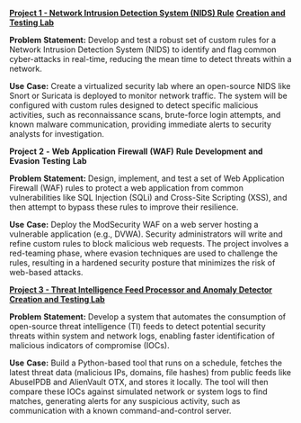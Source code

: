 [**<u>Project 1 - Network Intrusion Detection System (NIDS)
Rule</u>**](https://tinyurl.com/ym6dvf6n) [**<u>Creation and Testing
Lab</u>**](https://tinyurl.com/ym6dvf6n)

  **Problem** **Statement:** Develop and test a robust set of custom rules
  for a Network Intrusion Detection System (NIDS) to identify and flag
  common cyber-attacks in real-time, reducing the mean time to detect
  threats within a network.
  
  **Use** **Case:** Create a virtualized security lab where an open-source
  NIDS like Snort or Suricata is deployed to monitor network traffic. The
  system will be configured with custom rules designed to detect specific
  malicious activities, such as reconnaissance scans, brute-force login
  attempts, and known malware communication, providing immediate alerts to
  security analysts for investigation.


**Project** **2** **-** **Web** **Application** **Firewall** **(WAF)**
**Rule** **Development** **and** **Evasion** **Testing** **Lab**

  **Problem** **Statement:** Design, implement, and test a set of Web
  Application Firewall (WAF) rules to protect a web application from
  common vulnerabilities like SQL Injection (SQLi) and Cross-Site
  Scripting (XSS), and then attempt to bypass these rules to improve their
  resilience.
  
  **Use** **Case:** Deploy the ModSecurity WAF on a web server hosting a
  vulnerable application (e.g., DVWA). Security administrators will write
  and refine custom rules to block malicious web requests. The project
  involves a red-teaming phase, where evasion techniques are used to
  challenge the rules, resulting in a hardened security posture that
  minimizes the risk of web-based attacks.


[**<u>Project 3 - Threat Intelligence Feed Processor and Anomaly Detector
</u>**](https://tinyurl.com/mv6ajyhh) [**<u>Creation and Testing
Lab</u>**](https://tinyurl.com/mv6ajyhh)


  **Problem** **Statement:** Develop a system that automates the
  consumption of open-source threat intelligence (TI) feeds to detect
  potential security threats within system and network logs, enabling
  faster identification of malicious indicators of compromise (IOCs).
  
  **Use** **Case:** Build a Python-based tool that runs on a schedule,
  fetches the latest threat data (malicious IPs, domains, file hashes)
  from public feeds like AbuseIPDB and AlienVault OTX,
  and stores it locally. The tool will then compare these IOCs against
  simulated network or system logs to find matches, generating alerts for
  any suspicious activity, such as communication with a known
  command-and-control server.





